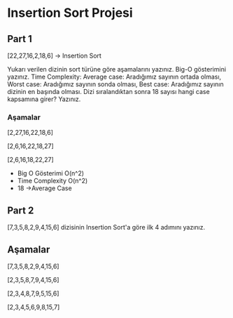 # Insertion Sort Projesi
## Part 1
[22,27,16,2,18,6] -> Insertion Sort

Yukarı verilen dizinin sort türüne göre aşamalarını yazınız. Big-O gösterimini yazınız. Time Complexity: Average case: Aradığımız sayının ortada olması, Worst case: 
Aradığımız sayının sonda olması, Best case: Aradığımız sayının dizinin en başında olması. Dizi sıralandıktan sonra 18 sayısı hangi case kapsamına girer? Yazınız.

### Aşamalar
[2,27,16,22,18,6]

[2,6,16,22,18,27]

[2,6,16,18,22,27]

- Big O Gösterimi
O(n^2)
- Time Complexity
O(n^2)
- 18 ->Average Case

## Part 2
[7,3,5,8,2,9,4,15,6] dizisinin Insertion Sort'a göre ilk 4 adımını yazınız.

## Aşamalar
[7,3,5,8,2,9,4,15,6]

[2,3,5,8,7,9,4,15,6]

[2,3,4,8,7,9,5,15,6]

[2,3,4,5,6,9,8,15,7]
